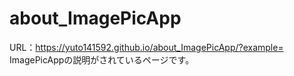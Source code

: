 # about_ImagePicApp

URL：https://yuto141592.github.io/about_ImagePicApp/?example=
ImagePicAppの説明がされているページです。

